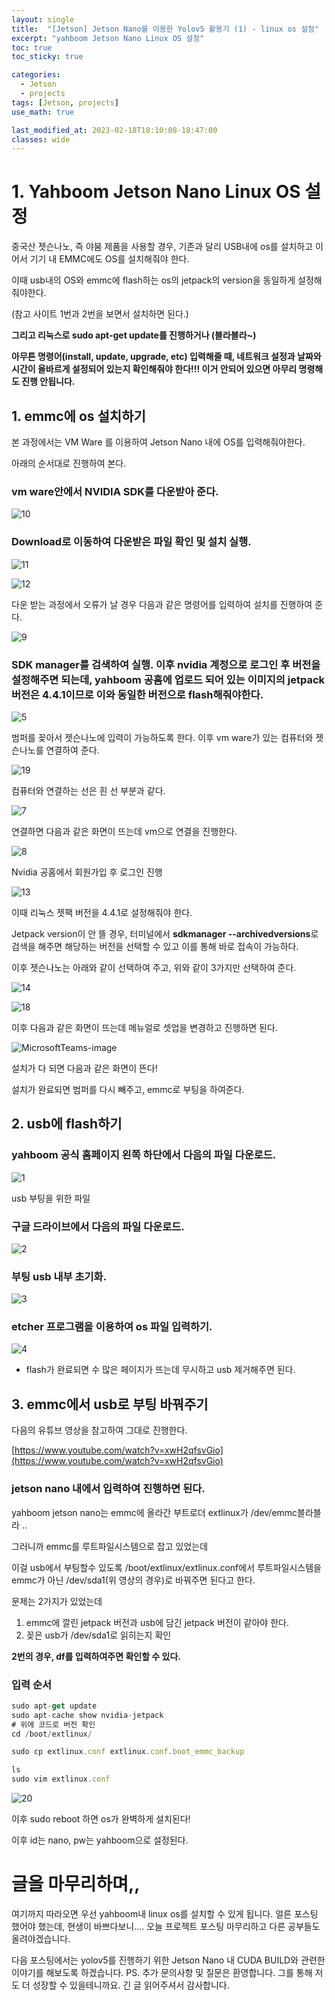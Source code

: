 ```yaml
---
layout: single
title:  "[Jetson] Jetson Nano를 이용한 Yolov5 활용기 (1) - linux os 설정"
excerpt: "yahboom Jetson Nano Linux OS 설정"
toc: true
toc_sticky: true

categories:
  - Jetson
  - projects
tags: [Jetson, projects]
use_math: true

last_modified_at: 2023-02-18T18:10:08-18:47:00
classes: wide
---
```


# 1. Yahboom Jetson Nano Linux OS 설정

중국산 젯슨나노, 즉 야붐 제품을 사용할 경우, 기존과 달리 USB내에 os를 설치하고 이어서 기기 내 EMMC에도 OS를 설치해줘야 한다.

이때 usb내의 OS와 emmc에 flash하는 os의 jetpack의 version을 동일하게 설정해줘야한다.

 (참고 사이트 1번과 2번을 보면서 설치하면 된다.)

**그리고 리눅스로 sudo apt-get update를 진행하거나 (블라블라~)** 

**아무튼 명령어(install, update, upgrade, etc) 입력해줄 때, 네트워크 설정과 날짜와 시간이 올바르게 설정되어 있는지 확인해줘야 한다!!! 이거 안되어 있으면 아무리 명령해도 진행 안됩니다.** 

## 1. emmc에 os 설치하기

본 과정에서는 VM Ware 를 이용하여 Jetson Nano 내에 OS를 입력해줘야한다. 

아래의 순서대로 진행하여 본다.

### vm ware안에서 NVIDIA SDK를 다운받아 준다.

![10](https://user-images.githubusercontent.com/84653623/219853912-cb2d14e0-52c9-4fa0-989e-167c4c78892b.png)

### Download로 이동하여 다운받은 파일 확인 및 설치 실행.

![11](https://user-images.githubusercontent.com/84653623/219853914-cd1979b4-0081-4d63-8ade-63f7d0d30495.png)

![12](https://user-images.githubusercontent.com/84653623/219853917-b3e7f1bb-9cf2-4a8c-b165-09bead7be84f.png)

다운 받는 과정에서 오류가 날 경우 다음과 같은 명령어를 입력하여 설치를 진행하여 준다.

![9](https://user-images.githubusercontent.com/84653623/219853911-7d1deaea-6981-4e9b-a5db-fa4dc41ab246.png)

### SDK manager를 검색하여 실행. 이후 nvidia 계정으로 로그인 후 버전을 설정해주면 되는데, yahboom 공홈에 업로드 되어 있는 이미지의 jetpack 버전은 4.4.1이므로 이와 동일한 버전으로 flash해줘야한다.

![5](https://user-images.githubusercontent.com/84653623/219853908-c80e1390-05ba-4d72-95b2-ffc3600bfed8.png)

범퍼를 꽂아서 젯슨나노에 입력이 가능하도록 한다. 이후 vm ware가 있는 컴퓨터와 젯슨나노를 연결하여 준다.

![19](https://user-images.githubusercontent.com/84653623/219853922-77ffe7f2-c925-4121-9b00-c6c1e4c8e711.png)

컴퓨터와 연결하는 선은 흰 선 부분과 같다.

![7](https://user-images.githubusercontent.com/84653623/219853909-db319267-facc-4aa3-b975-7cbd9db94fd5.png)

연결하면 다음과 같은 화면이 뜨는데 vm으로 연결을 진행한다.

![8](https://user-images.githubusercontent.com/84653623/219853910-c37f7594-3f46-4e17-9c9b-03f05791498b.png)

Nvidia 공홈에서 회원가입 후 로그인 진행

![13](https://user-images.githubusercontent.com/84653623/219853918-7b82df32-ada5-40be-958c-c9896080d73c.png)

이때 리눅스 젯팩 버전을 4.4.1로 설정해줘야 한다.

Jetpack version이 안 뜰 경우, 터미널에서 **sdkmanager --archivedversions**로 검색을 해주면 해당하는 버전을 선택할 수 있고 이를 통해 바로 접속이 가능하다.

이후 젯슨나노는 아래와 같이 선택하여 주고, 위와 같이 3가지만 선택하여 준다.

![14](https://user-images.githubusercontent.com/84653623/219853919-d9f34231-74dc-4b4e-8322-0ebc0aedbc03.png)

![18](https://user-images.githubusercontent.com/84653623/219853921-47f60827-a140-4fbf-9bd9-ca73fcf18eb7.png)

이후 다음과 같은 화면이 뜨는데 메뉴얼로 셋업을 변경하고 진행하면 된다.

![MicrosoftTeams-image](https://user-images.githubusercontent.com/84653623/219853925-74e9bd3f-191d-4f1c-bada-7879b5a29b11.png)

설치가 다 되면 다음과 같은 화면이 뜬다!

설치가 완료되면 범퍼를 다시 빼주고, emmc로 부팅을 하여준다.

## 2. usb에 flash하기

### yahboom 공식 홈페이지 왼쪽 하단에서 다음의 파일 다운로드.

![1](https://user-images.githubusercontent.com/84653623/219853900-b1381c25-a442-4aef-a859-ccec211246a0.png)

usb 부팅을 위한 파일

### 구글 드라이브에서 다음의 파일 다운로드.

![2](https://user-images.githubusercontent.com/84653623/219853903-9d619c65-ad8f-4216-a91a-20922b5320b5.png)

### 부팅 usb 내부 초기화.

![3](https://user-images.githubusercontent.com/84653623/219853904-7b9f50a6-d440-4eec-b37e-d2ce10d2fc42.png)

### etcher 프로그램을 이용하여 os 파일 입력하기.

![4](https://user-images.githubusercontent.com/84653623/219853906-ddd50dcb-6c40-41b0-8572-bbdee429d5dc.png)

- flash가 완료되면 수 많은 페이지가 뜨는데 무시하고 usb 제거해주면 된다.

## 3. emmc에서 usb로 부팅 바꿔주기

다음의 유튜브 영상을 참고하여 그대로 진행한다.

[https://www.youtube.com/watch?v=xwH2qfsvGio](https://www.youtube.com/watch?v=xwH2qfsvGio)

### jetson nano 내에서 입력하여 진행하면 된다.

yahboom jetson nano는 emmc에 올라간 부트로더 extlinux가 /dev/emmc블라블라 ..

그러니까 emmc를 루트파일시스템으로 잡고 있었는데

이걸 usb에서 부팅할수 있도록 /boot/extlinux/extlinux.conf에서 루트파일시스템을 emmc가 아닌 /dev/sda1(위 영상의 경우)로 바꿔주면 된다고 한다.

문제는 2가지가 있었는데

1. emmc에 깔린 jetpack 버전과 usb에 담긴 jetpack 버전이 같아야 한다.
2. 꽂은 usb가 /dev/sda1로 읽히는지 확인

**2번의 경우, df를 입력하여주면 확인할 수 있다.**

### **입력 순서**

```jsx
sudo apt-get update
sudo apt-cache show nvidia-jetpack
# 위에 코드로 버전 확인
cd /boot/extlinux/

sudo cp extlinux.conf extlinux.conf.boot_emmc_backup

ls
sudo vim extlinux.conf

```

![20](https://user-images.githubusercontent.com/84653623/219853924-b24752a4-6d23-4c70-9fba-dd3824d141f4.png)

이후 sudo reboot 하면 os가 완벽하게 설치된다!

이후 id는 nano, pw는 yahboom으로 설정된다.

# 글을 마무리하며,,
여기까지 따라오면 우선 yahboom내 linux os를 설치할 수 있게 됩니다.
얼른 포스팅 했어야 했는데, 현생이 바쁘다보니.... 
오늘 프로젝트 포스팅 마무리하고 다른 공부들도 올려야겠습니다.

다음 포스팅에서는 yolov5를 진행하기 위한 Jetson Nano 내 CUDA BUILD와 관련한 이야기를 해보도록 하겠습니다.
PS. 추가 문의사항 및 질문은 환영합니다. 그를 통해 저도 더 성장할 수 있을테니까요. 긴 글 읽어주셔서 감사합니다. 
